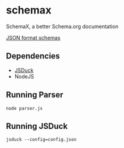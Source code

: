 schemax
=======

SchemaX, a better Schema.org documentation

[JSON format schemas](http://schema.rdfs.org/all.json)


Dependencies
------------

- [JSDuck](https://github.com/senchalabs/jsduck)
- NodeJS



Running Parser
--------------
`node parser.js`


Running JSDuck
--------------

`jsduck --config=config.json`
